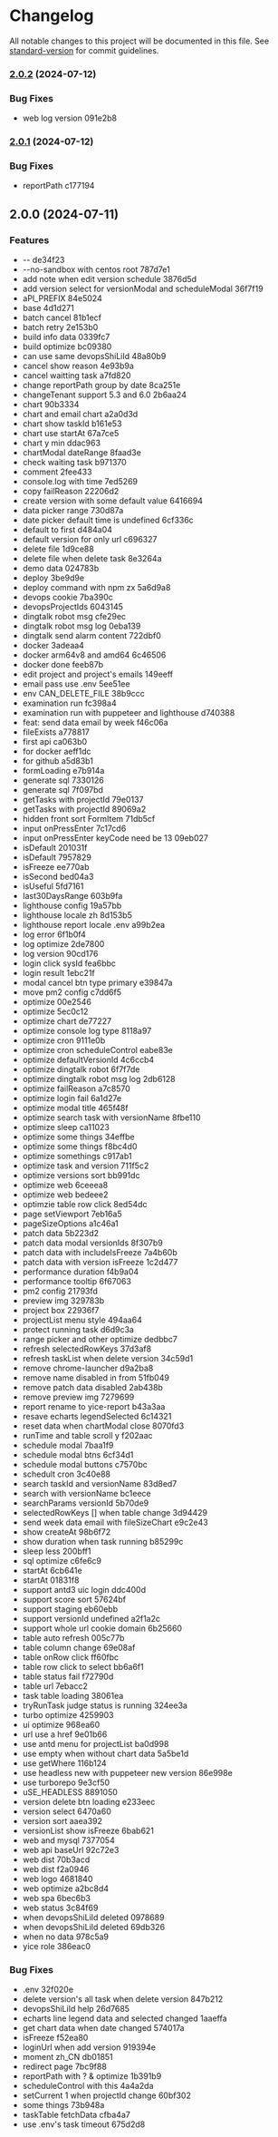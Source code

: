 # Changelog

All notable changes to this project will be documented in this file. See [standard-version](https://github.com/conventional-changelog/standard-version) for commit guidelines.

### [2.0.2](///compare/v2.0.1...v2.0.2) (2024-07-12)


### Bug Fixes

* web log version 091e2b8

### [2.0.1](///compare/v2.0.0...v2.0.1) (2024-07-12)


### Bug Fixes

* reportPath c177194

## 2.0.0 (2024-07-11)


### Features

* -- de34f23
* --no-sandbox with centos root 787d7e1
* add note when edit version schedule 3876d5d
* add version select for versionModal and scheduleModal 36f7f19
* aPI_PREFIX 84e5024
* base 4d1d271
* batch cancel 81b1ecf
* batch retry 2e153b0
* build info data 0339fc7
* build optimize bc09380
* can use same devopsShiLiId 48a80b9
* cancel show reason 4e93b9a
* cancel waitting task a7fd820
* change reportPath group by date 8ca251e
* changeTenant support 5.3 and 6.0 2b6aa24
* chart 90b3334
* chart and email chart a2a0d3d
* chart show taskId b161e53
* chart use startAt 67a7ce5
* chart y min ddac963
* chartModal dateRange 8faad3e
* check waiting task b971370
* comment 2fee433
* console.log with time 7ed5269
* copy failReason 22206d2
* create version with some default value 6416694
* data picker range 730d87a
* date picker default time is undefined 6cf336c
* default to first d484a04
* default version for only url c696327
* delete file 1d9ce88
* delete file when delete task 8e3264a
* demo data 024783b
* deploy 3be9d9e
* deploy command with npm zx 5a6d9a8
* devops cookie 7ba390c
* devopsProjectIds 6043145
* dingtalk robot msg cfe29ec
* dingtalk robot msg log 0eba139
* dingtalk send alarm content 722dbf0
* docker 3adeaa4
* docker arm64v8 and amd64 6c46506
* docker done feeb87b
* edit project and project's emails 149eeff
* email pass use .env 5ee51ee
* env CAN_DELETE_FILE 38b9ccc
* examination run fc398a4
* examination run with puppeteer and lighthouse d740388
* feat: send data email by week f46c06a
* fileExists a778817
* first api ca063b0
* for docker aeff1dc
* for github a5d83b1
* formLoading e7b914a
* generate sql 7330126
* generate sql 7f097bd
* getTasks with projectId 79e0137
* getTasks with projectId 89069a2
* hidden front sort FormItem 71db5cf
* input onPressEnter 7c17cd6
* input onPressEnter keyCode need be 13 09eb027
* isDefault 201031f
* isDefault 7957829
* isFreeze ee770ab
* isSecond bed04a3
* isUseful 5fd7161
* last30DaysRange 603b9fa
* lighthouse config 19a57bb
* lighthouse locale zh 8d153b5
* lighthouse report locale .env a99b2ea
* log error 6f1b0f4
* log optimize 2de7800
* log version 90cd176
* login click sysId fea6bbc
* login result 1ebc21f
* modal cancel btn type primary e39847a
* move pm2 config c7dd6f5
* optimize 00e2546
* optimize 5ec0c12
* optimize chart de77227
* optimize console log type 8118a97
* optimize cron 9111e0b
* optimize cron scheduleControl eabe83e
* optimize defaultVersionId 4c6ccb4
* optimize dingtalk robot 6f7f7de
* optimize dingtalk robot msg log 2db6128
* optimize failReason a7c8570
* optimize login fail 6a1d27e
* optimize modal title 465f48f
* optimize search task with versionName 8fbe110
* optimize sleep ca11023
* optimize some things 34effbe
* optimize some things f8bc4d0
* optimize somethings c917ab1
* optimize task and version 711f5c2
* optimize versions sort bb991dc
* optimize web 6ceeea8
* optimize web bedeee2
* optimzie table row click 8ed54dc
* page setViewport 7eb16a5
* pageSizeOptions a1c46a1
* patch data 5b223d2
* patch data modal versionIds 8f307b9
* patch data with includeIsFreeze 7a4b60b
* patch data with version isFreeze 1c2d477
* performance duration f4b9a04
* performance tooltip 6f67063
* pm2 config 21793fd
* preview img 329783b
* project box 22936f7
* projectList menu style 494aa64
* protect running task d6d9c3a
* range picker and other optimize dedbbc7
* refresh selectedRowKeys 37d3af8
* refresh taskList when delete version 34c59d1
* remove chrome-launcher d9a2ba8
* remove name disabled in from 51fb049
* remove patch data disabled 2ab438b
* remove preview img 7279699
* report rename to yice-report b43a3aa
* resave echarts legendSelected 6c14321
* reset data when chartModal close 8070fd3
* runTime and table scroll y f202aac
* schedule modal 7baa1f9
* schedule modal btns 6cf34d1
* schedule modal buttons c7570bc
* schedult cron 3c40e88
* search taskId and versionName 83d8ed7
* search with versionName bc1eece
* searchParams versionId 5b70de9
* selectedRowKeys [] when table change 3d94429
* send week data email with fileSizeChart e9c2e43
* show createAt 98b6f72
* show duration when task running b85299c
* sleep less 200bff1
* sql optimize c6fe6c9
* startAt 6cb641e
* startAt 01831f8
* support antd3 uic login ddc400d
* support score sort 57624bf
* support staging eb60ebb
* support versionId undefined a2f1a2c
* support whole url cookie domain 6b25660
* table auto refresh 005c77b
* table column change 69e08af
* table onRow click ff60fbc
* table row click to select bb6a6f1
* table status fail f72790d
* table url 7ebacc2
* task table loading 38061ea
* tryRunTask judge status is running 324ee3a
* turbo optimize 4259903
* ui optimize 968ea60
* url use a href 9e01b66
* use antd menu for projectList ba0d998
* use empty when without chart data 5a5be1d
* use getWhere 116b124
* use headless new with puppeteer new version 86e998e
* use turborepo 9e3cf50
* uSE_HEADLESS 8891050
* version delete btn loading e233eec
* version select 6470a60
* version sort aaea392
* versionList show isFreeze 6bab621
* web and mysql 7377054
* web api baseUrl 92c72e3
* web dist 70b3acd
* web dist f2a0946
* web logo 4681840
* web optimize a2bc8d4
* web spa 6bec6b3
* web status 3c84f69
* when devopsShiLiId deleted 0978689
* when devopsShiLiId deleted 69db326
* when no data 978c5a9
* yice role 386eac0


### Bug Fixes

* .env 32f020e
* delete version's all task when delete version 847b212
* devopsShiLiId help 26d7685
* echarts line legend data and selected changed 1aaeffa
* get chart data when date changed 574017a
* isFreeze f52ea80
* loginUrl when add version 919394e
* moment zh_CN db01851
* redirect page 7bc9f88
* reportPath with ? & optimize 1b391b9
* scheduleControl with this 4a4a2da
* setCurrent 1 when projectId change 60bf302
* some things 73b948a
* taskTable fetchData cfba4a7
* use .env's task timeout 675d2d8
